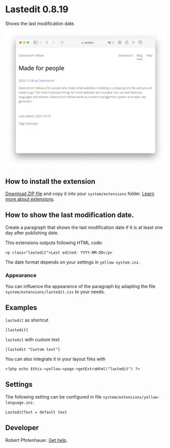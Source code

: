 # Lastedit 0.8.19

Shows the last modification date.

<p align="center"><img src="lastedit-screenshot.png" alt="Screenshot"></p>

## How to install the extension

[Download ZIP file](https://github.com/pftnhr/yellow-lastedit/archive/refs/heads/main.zip) and copy it into your `system/extensions` folder. [Learn more about extensions](https://github.com/annaesvensson/yellow-update).

## How to show the last modification date.

Create a paragraph that shows the last modification date if it is at least one day after publishing date.

This extensions outputs following HTML code:

    <p class="lastedit">Last edited: YYYY-MM-DD</p>

The date format depends on your settings in `yellow-system.ini`.

### Appearance

You can influence the appearance of the paragraph by adapting the file `system/extensions/lastedit.css` to your needs.

## Examples

`lastedit` as shortcut

    [lastedit]

`lastedit` with custom text

    [lastedit "Custom text"]

You can also integrate it in your layout files with

    <?php echo $this->yellow->page->getExtraHtml("lastedit") ?>

## Settings

The following setting can be configured in file `system/extensions/yellow-language.ini`:

    LasteditText = default text

## Developer

Robert Pfotenhauer. [Get help](https://datenstrom.se/yellow/help/).

